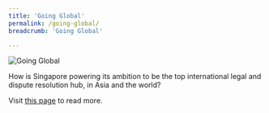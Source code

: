 ```yaml
---
title: 'Going Global'
permalink: /going-global/
breadcrumb: 'Going Global'

---
```


<div class="image">
  <img src="/images/GoingGlobal2.jpg" title="Going Global" alt="Going Global">
</div>

How is Singapore powering its ambition to be the top international legal and dispute resolution hub, in Asia and the world? 

Visit [this page](/articles/going-global/) to read more. 
